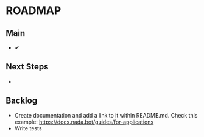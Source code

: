 # ROADMAP

## Main

- ✔

## Next Steps

-

## Backlog

- Create documentation and add a link to it within README.md. Check this example: https://docs.nada.bot/guides/for-applications
- Write tests
